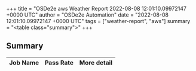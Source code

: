 +++
title = "OSDe2e aws Weather Report 2022-08-08 12:01:10.09972147 +0000 UTC"
author = "OSDe2e Automation"
date = "2022-08-08 12:01:10.09972147 +0000 UTC"
tags = ["weather-report", "aws"]
summary = "<table class=\"summary\"></table>"
+++
## Summary

| Job Name | Pass Rate | More detail |
|----------|-----------|-------------|




